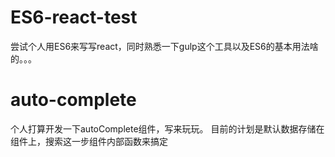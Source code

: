 # ES6-react-test
尝试个人用ES6来写写react，同时熟悉一下gulp这个工具以及ES6的基本用法啥的。。。

# auto-complete
个人打算开发一下autoComplete组件，写来玩玩。
目前的计划是默认数据存储在组件上，搜索这一步组件内部函数来搞定